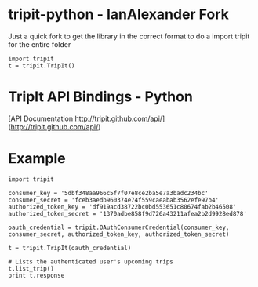 tripit-python - IanAlexander Fork
==========================
Just a quick fork to get the library in the correct format to do a import tripit for the entire folder

    import tripit
    t = tripit.TripIt()

TripIt API Bindings - Python
============================

[API Documentation http://tripit.github.com/api/] (http://tripit.github.com/api/)

Example
=======

    import tripit

    consumer_key = '5dbf348aa966c5f7f07e8ce2ba5e7a3badc234bc'
    consumer_secret = 'fceb3aedb960374e74f559caeabab3562efe97b4'
    authorized_token_key = 'df919acd38722bc0bd553651c80674fab2b46508'
    authorized_token_secret = '1370adbe858f9d726a43211afea2b2d9928ed878'

    oauth_credential = tripit.OAuthConsumerCredential(consumer_key, consumer_secret, authorized_token_key, authorized_token_secret)

    t = tripit.TripIt(oauth_credential)

    # Lists the authenticated user's upcoming trips
    t.list_trip()
    print t.response
